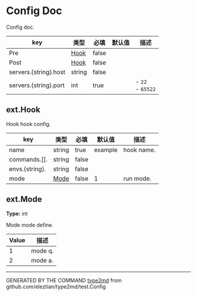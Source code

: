 # Config Doc
Config doc.

| key      | 类型      | 必填 | 默认值           | 描述          |
|----------|----------|-----|------------------|--------------|
|Pre|[Hook](#ext.Hook)|false|||
|Post|[Hook](#ext.Hook)|false|||
|servers.{string}.host|string|false|||
|servers.{string}.port|int|true||- `22`<br>- `65522`|

## ext.Hook
Hook hook config.

| key      | 类型      | 必填 | 默认值           | 描述          |
|----------|----------|-----|------------------|--------------|
|name|string|true|example|hook name.|
|commands.[].|string|false|||
|envs.{string}.|string|false|||
|mode|[Mode](#ext.Mode)|false|1|run mode.|

## ext.Mode
**Type:** int

Mode mode define.

| Value      | 描述          |
|----------|--------------|
|1|mode q.|
|2|mode a.|

---
GENERATED BY THE COMMAND [type2md](https://github.com/eleztian/type2md)
from github.com/eleztian/type2md/test.Config
